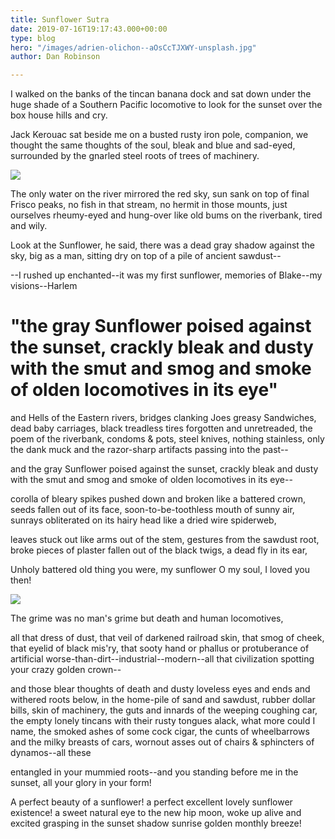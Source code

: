```yaml
---
title: Sunflower Sutra
date: 2019-07-16T19:17:43.000+00:00
type: blog
hero: "/images/adrien-olichon--aOsCcTJXWY-unsplash.jpg"
author: Dan Robinson

---
```

I walked on the banks of the tincan banana dock and sat down under the huge shade of a Southern Pacific locomotive to look for the sunset over the box house hills and cry.

Jack Kerouac sat beside me on a busted rusty iron pole, companion, we thought the same thoughts of the soul, bleak and blue and sad-eyed, surrounded by the gnarled steel roots of trees of machinery.

![](/images/elcarito-CRn-_80z4SE-unsplash.jpg)

The only water on the river mirrored the red sky, sun sank on top of final Frisco peaks, no fish in that stream, no hermit in those mounts, just ourselves rheumy-eyed and hung-over like old bums on the riverbank, tired and wily.

Look at the Sunflower, he said, there was a dead gray shadow against the sky, big as a man, sitting dry on top of a pile of ancient sawdust--

\--I rushed up enchanted--it was my first sunflower, memories of Blake--my visions--Harlem

# "the gray Sunflower poised against the sunset, crackly bleak and dusty with the smut and smog and smoke of olden locomotives in its eye"

and Hells of the Eastern rivers, bridges clanking Joes greasy Sandwiches, dead baby carriages, black treadless tires forgotten and unretreaded, the poem of the riverbank, condoms & pots, steel knives, nothing stainless, only the dank muck and the razor-sharp artifacts passing into the past--

and the gray Sunflower poised against the sunset, crackly bleak and dusty with the smut and smog and smoke of olden locomotives in its eye--

corolla of bleary spikes pushed down and broken like a battered crown, seeds fallen out of its face, soon-to-be-toothless mouth of sunny air, sunrays obliterated on its hairy head like a dried wire spiderweb,

leaves stuck out like arms out of the stem, gestures from the sawdust root, broke pieces of plaster fallen out of the black twigs, a dead fly in its ear,

Unholy battered old thing you were, my sunflower O my soul, I loved you then!

![](/images/francesco-mazzoli-0xh3QPqcfKM-unsplash.jpg)

The grime was no man's grime but death and human locomotives,

all that dress of dust, that veil of darkened railroad skin, that smog of cheek, that eyelid of black mis'ry, that sooty hand or phallus or protuberance of artificial worse-than-dirt--industrial--modern--all that civilization spotting your crazy golden crown--

and those blear thoughts of death and dusty loveless eyes and ends and withered roots below, in the home-pile of sand and sawdust, rubber dollar bills, skin of machinery, the guts and innards of the weeping coughing car, the empty lonely tincans with their rusty tongues alack, what more could I name, the smoked ashes of some cock cigar, the cunts of wheelbarrows and the milky breasts of cars, wornout asses out of chairs & sphincters of dynamos--all these

entangled in your mummied roots--and you standing before me in the sunset, all your glory in your form!

A perfect beauty of a sunflower! a perfect excellent lovely sunflower existence! a sweet natural eye to the new hip moon, woke up alive and excited grasping in the sunset shadow sunrise golden monthly breeze!